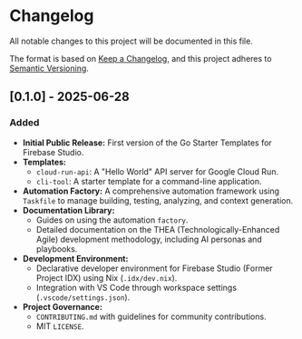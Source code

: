 # Changelog

All notable changes to this project will be documented in this file.

The format is based on [Keep a Changelog](https://keepachangelog.com/en/1.0.0/),
and this project adheres to [Semantic Versioning](https://semver.org/spec/v2.0.0.html).

## [0.1.0] - 2025-06-28

### Added

*   **Initial Public Release:** First version of the Go Starter Templates for Firebase Studio.
*   **Templates:**
    *   `cloud-run-api`: A "Hello World" API server for Google Cloud Run.
    *   `cli-tool`: A starter template for a command-line application.
*   **Automation Factory:** A comprehensive automation framework using `Taskfile` to manage building, testing, analyzing, and context generation.
*   **Documentation Library:**
    *   Guides on using the automation `factory`.
    *   Detailed documentation on the THEA (Technologically-Enhanced Agile) development methodology, including AI personas and playbooks.
*   **Development Environment:**
    *   Declarative developer environment for Firebase Studio (Former Project IDX) using Nix (`.idx/dev.nix`).
    *   Integration with VS Code through workspace settings (`.vscode/settings.json`).
*   **Project Governance:**
    *   `CONTRIBUTING.md` with guidelines for community contributions.
    *   MIT `LICENSE`.
